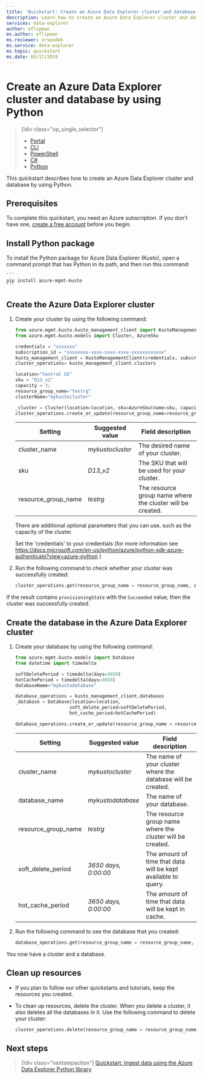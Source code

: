 ```yaml
---
title: 'Quickstart: Create an Azure Data Explorer cluster and database by using Python'
description: Learn how to create an Azure Data Explorer cluster and database by using the Python
services: data-explorer
author: oflipman
ms.author: oflipman
ms.reviewer: orspodek
ms.service: data-explorer
ms.topic: quickstart
ms.date: 03/17/2019
---
```



# Create an Azure Data Explorer cluster and database by using Python

> [!div class="op_single_selector"]
> * [Portal](create-cluster-database-portal.md)
> * [CLI](create-cluster-database-cli.md)
> * [PowerShell](create-cluster-database-powershell.md)
> * [C#](create-cluster-database-C#)
> * [Python](create-cluster-database-python.md)
>  

This quickstart describes how to create an Azure Data Explorer cluster and database by using Python.

## Prerequisites

To complete this quickstart, you need an Azure subscription. If you don't have one, [create a free account](https://azure.microsoft.com/free/) before you begin.

## Install Python package

To install the Python package for Azure Data Explorer (Kusto), open a command prompt that has Python in its path, and then run this command:

	```
	pip install azure-mgmt-kusto
	```

## Create the Azure Data Explorer cluster

1. Create your cluster by using the following command:

    ```Python
    from azure.mgmt.kusto.kusto_management_client import KustoManagementClient
	from azure.mgmt.kusto.models import Cluster, AzureSku
	
	credentials = "xxxxxxx"
	subscription_id = "xxxxxxxx-xxxx-xxxx-xxxx-xxxxxxxxxxxx"
	kusto_management_client = KustoManagementClient(credentials, subscription_id)
	cluster_operations= kusto_management_client.clusters
	
	location="Central US"
	sku = "D13_v2"
	capacity = 3;
	resource_group_name="testrg"
	clusterName="mykustocluster"

	_cluster = Cluster(location=location, sku=AzureSku(name=sku, capacity=capacity))
	cluster_operations.create_or_update(resource_group_name=resource_group_name, cluster_name=clusterName, parameters=_cluster)	
    ```

   |**Setting** | **Suggested value** | **Field description**|
   |---|---|---|
   | cluster_name | *mykustocluster* | The desired name of your cluster.|
   | sku | *D13_v2* | The SKU that will be used for your cluster. |
   | resource_group_name | *testrg* | The resource group name where the cluster will be created. |

    There are additional optional parameters that you can use, such as the capacity of the cluster.
	
	Set the 'credentials' to your credentials (for more information see https://docs.microsoft.com/en-us/python/azure/python-sdk-azure-authenticate?view=azure-python )

2. Run the following command to check whether your cluster was successfully created:

    ```Python
    cluster_operations.get(resource_group_name = resource_group_name, cluster_name= clusterName, custom_headers=None, raw=False)
    ```

If the result contains `provisioningState` with the `Succeeded` value, then the cluster was successfully created.

## Create the database in the Azure Data Explorer cluster

1. Create your database by using the following command:

    ```Python
    from azure.mgmt.kusto.models import Database
	from datetime import timedelta
	
	softDeletePeriod = timedelta(days=3650)
	hotCachePeriod = timedelta(days=3650)
	databaseName="mykustodatabase"
	
	database_operations = kusto_management_client.databases	
	_database = Database(location=location,
						soft_delete_period=softDeletePeriod,
						hot_cache_period=hotCachePeriod)
	
	database_operations.create_or_update(resource_group_name = resource_group_name, cluster_name = clusterName, database_name = databaseName, parameters = _database)
    ```

   |**Setting** | **Suggested value** | **Field description**|
   |---|---|---|
   | cluster_name | *mykustocluster* | The name of your cluster where the database will be created.|
   | database_name | *mykustodatabase* | The name of your database.|
   | resource_group_name | *testrg* | The resource group name where the cluster will be created. |
   | soft_delete_period | *3650 days, 0:00:00* | The amount of time that data will be kept available to query. |
   | hot_cache_period | *3650 days, 0:00:00* | The amount of time that data will be kept in cache. |

2. Run the following command to see the database that you created:

    ```Python
    database_operations.get(resource_group_name = resource_group_name, cluster_name = clusterName, database_name = databaseName)
    ```

You now have a cluster and a database.

## Clean up resources

* If you plan to follow our other quickstarts and tutorials, keep the resources you created.
* To clean up resources, delete the cluster. When you delete a cluster, it also deletes all the databases in it. Use the following command to delete your cluster:

    ```Python
    cluster_operations.delete(resource_group_name = resource_group_name, cluster_name = clusterName)
    ```

## Next steps

> [!div class="nextstepaction"]
> [Quickstart: Ingest data using the Azure Data Explorer Python library](python-ingest-data.md)
